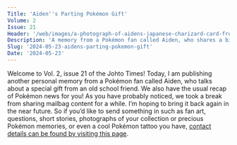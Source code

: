```yaml
---
Title: 'Aiden''s Parting Pokémon Gift'
Volume: 2
Issue: 21
Header: '/web/images/a-photograph-of-aidens-japanese-charizard-card-from-neo-premium-file-2-released-in-july-2000-followe.jpeg'
Description: 'A memory from a Pokémon fan called Aiden, who shares a bittersweet story of when his school friend gave him a Pokémon card to remember her by. Plus, we have a recap on the latest Pokémon news'
Slug: '2024-05-23-aidens-parting-pokemon-gift'
Date: '2024-05-23'
---
```

Welcome to Vol. 2, issue 21 of the Johto Times! Today, I am publishing another personal memory from a Pokémon fan called Aiden, who talks about a special gift from an old school friend. We also have the usual recap of Pokémon news for you!
As you have probably noticed, we took a break from sharing mailbag content for a while. I’m hoping to bring it back again in the near future. So if you’d like to send something in such as fan art, questions, short stories, photographs of your collection or precious Pokémon memories, or even a cool Pokémon tattoo you have, [contact details can be found by visiting this page](https://johto.substack.com/s/mailbag).